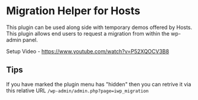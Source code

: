 # Migration Helper for Hosts

This plugin can be used along side with temporary demos offered by Hosts. This plugin allows end users to request a migration from within the wp-admin panel. 

Setup Video - https://www.youtube.com/watch?v=P52XQOCV3B8

## Tips

If you have marked the plugin menu has "hidden" then you can retrive it via this relative URL `/wp-admin/admin.php?page=iwp_migration` 
